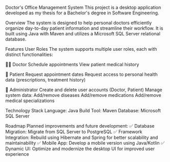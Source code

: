Doctor's Office Management System
  This project is a desktop application developed as my thesis for a Bachelor's degree in Software Engineering.

Overview
  The system is designed to help personal doctors efficiently organize day-to-day patient information and streamline their workflow. It is built using Java with Maven and utilizes a Microsoft SQL Server relational database.

Features
  User Roles
  The system supports multiple user roles, each with distinct functionalities:

🧑‍⚕️ Doctor
  Schedule appointments
  View patient medical history

👤 Patient
  Request appointment dates
  Request access to personal health data (prescriptions, treatment history)

🔐 Administrator
Create and delete user accounts (Doctor, Patient)
Manage system data:
  Add/remove diseases
  Add/remove medications
  Add/remove medical specializations

Technology Stack
  Language: Java
  Build Tool: Maven
  Database: Microsoft SQL Server

Roadmap
Planned improvements and future development:
✅ Database Migration: Migrate from SQL Server to PostgreSQL
✅ Framework Integration: Rebuild using Hibernate and Spring for better scalability and maintainability
✅ Mobile App: Develop a mobile version using Java/Kotlin
✅ Dynamic UI: Optimize and modernize the desktop UI for improved user experience

